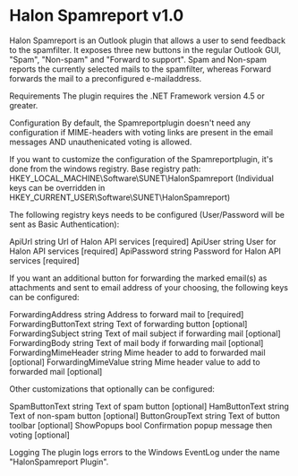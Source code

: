 ﻿Halon Spamreport v1.0
=====================

Halon Spamreport is an Outlook plugin that allows a user to send feedback to the spamfilter.
It exposes three new buttons in the regular Outlook GUI, "Spam", "Non-spam" and "Forward to support".
Spam and Non-spam reports the currently selected mails to the spamfilter, whereas Forward forwards the
mail to a preconfigured e-mailaddress.

Requirements
The plugin requires the .NET Framework version 4.5 or greater.

Configuration
By default, the Spamreportplugin doesn't need any configuration if MIME-headers with voting links are present in the email messages AND unauthenicated voting is allowed.

If you want to customize the configuration of the Spamreportplugin, it's done from the windows registry.
Base registry path: HKEY_LOCAL_MACHINE\Software\SUNET\HalonSpamreport
(Individual keys can be overridden in HKEY_CURRENT_USER\Software\SUNET\HalonSpamreport)

The following registry keys needs to be configured (User/Password will be sent as Basic Authentication):

ApiUrl			string		Url of Halon API services [required]
ApiUser			string		User for Halon API services [required]
ApiPassword		string		Password for Halon API services [required]

If you want an additional button for forwarding the marked email(s) as attachments and sent to email address of your choosing, the following keys can be configured:

ForwardingAddress	string		Address to forward mail to [required]
ForwardingButtonText	string		Text of forwarding button [optional]
ForwardingSubject	string		Text of mail subject if forwarding mail [optional]
ForwardingBody		string		Text of mail body if forwarding mail [optional]
ForwardingMimeHeader	string		Mime header to add to forwarded mail [optional]
ForwardingMimeValue	string		Mime header value to add to forwarded mail [optional]

Other customizations that optionally can be configured:

SpamButtonText		string		Text of spam button [optional]
HamButtonText		string		Text of non-spam button [optional]
ButtonGroupText		string		Text of button toolbar [optional]
ShowPopups		bool		Confirmation popup message then voting [optional]

Logging
The plugin logs errors to the Windows EventLog under the name "HalonSpamreport Plugin".
